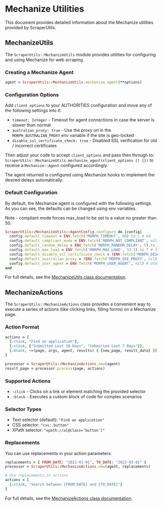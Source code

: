 # Mechanize Utilities

This document provides detailed information about the Mechanize utilities provided by ScraperUtils.

## MechanizeUtils

The `ScraperUtils::MechanizeUtils` module provides utilities for configuring and using Mechanize for web scraping.

### Creating a Mechanize Agent

```ruby
agent = ScraperUtils::MechanizeUtils.mechanize_agent(**options)
```

### Configuration Options

Add `client_options` to your AUTHORITIES configuration and move any of the following settings into it:

* `timeout: Integer` - Timeout for agent connections in case the server is slower than normal
* `australian_proxy: true` - Use the proxy url in the `MORPH_AUSTRALIAN_PROXY` env variable if the site is geo-locked
* `disable_ssl_certificate_check: true` - Disabled SSL verification for old / incorrect certificates

Then adjust your code to accept `client_options` and pass then through to:
`ScraperUtils::MechanizeUtils.mechanize_agent(client_options || {})`
to receive a `Mechanize::Agent` configured accordingly.

The agent returned is configured using Mechanize hooks to implement the desired delays automatically.

### Default Configuration

By default, the Mechanize agent is configured with the following settings.
As you can see, the defaults can be changed using env variables.

Note - compliant mode forces max_load to be set to a value no greater than 50.

```ruby
ScraperUtils::MechanizeUtils::AgentConfig.configure do |config|
  config.default_timeout = ENV.fetch('MORPH_TIMEOUT', 60).to_i # 60
  config.default_compliant_mode = ENV.fetch('MORPH_NOT_COMPLIANT', nil).to_s.empty? # true
  config.default_random_delay = ENV.fetch('MORPH_RANDOM_DELAY', 5).to_i # 5
  config.default_max_load = ENV.fetch('MORPH_MAX_LOAD', 33.3).to_f # 33.3
  config.default_disable_ssl_certificate_check = !ENV.fetch('MORPH_DISABLE_SSL_CHECK', nil).to_s.empty? # false
  config.default_australian_proxy = !ENV.fetch('MORPH_USE_PROXY', nil).to_s.empty? # false
  config.default_user_agent = ENV.fetch('MORPH_USER_AGENT', nil) # Uses Mechanize user agent
end
```

For full details, see the [MechanizeUtils class documentation](https://rubydoc.info/gems/scraper_utils/ScraperUtils/MechanizeUtils).

## MechanizeActions

The `ScraperUtils::MechanizeActions` class provides a convenient way to execute a series of actions (like clicking links, filling forms) on a Mechanize page.

### Action Format

```ruby
actions = [
  [:click, "Find an application"],
  [:click, ["Submitted Last 28 Days", "Submitted Last 7 Days"]],
  [:block, ->(page, args, agent, results) { [new_page, result_data] }]
]

processor = ScraperUtils::MechanizeActions.new(agent)
result_page = processor.process(page, actions)
```

### Supported Actions

- `:click` - Clicks on a link or element matching the provided selector
- `:block` - Executes a custom block of code for complex scenarios

### Selector Types

- Text selector (default): `"Find an application"`
- CSS selector: `"css:.button"`
- XPath selector: `"xpath://a[@class='button']"`

### Replacements

You can use replacements in your action parameters:

```ruby
replacements = { FROM_DATE: "2022-01-01", TO_DATE: "2022-03-01" }
processor = ScraperUtils::MechanizeActions.new(agent, replacements)

# Use replacements in actions
actions = [
  [:click, "Search between {FROM_DATE} and {TO_DATE}"]
]
```

For full details, see the [MechanizeActions class documentation](https://rubydoc.info/gems/scraper_utils/ScraperUtils/MechanizeActions).
